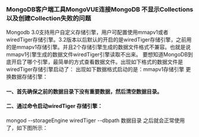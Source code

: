 ### MongoDB客户端工具MongoVUE连接MongoDB 不显示Collections以及创建Collection失败的问题
Mongodb 3.0支持用户自定义存储引擎，用户可配置使用mmapv1或者wiredTiger存储引擎。3.2版本以后默认的开启的是wiredTiger存储引擎，之前用的是mmapv1存储引擎。并且2个存储引擎生成的数据文件格式不兼容。也就是说mmapv1引擎生成的数据文件wiredTiger引擎读取不出来。
要想知道MongoDB到底开启了哪个引擎，最简单的方式查看数据文件。出现如下格式的数据文件是wiredTiger存储引擎启动了：
出现如下数据格式启动的是：mmapv1存储引擎
更换数据存储引擎：
#### 一、首先确保之前的数据目录下没有重要数据，然后清空数据目录。
#### 二、通过命令启动wiredTiger 存储引擎：
mongod --storageEngine wiredTiger  --dbpath 数据目录
之后就会正常使用了，如下图所示：

